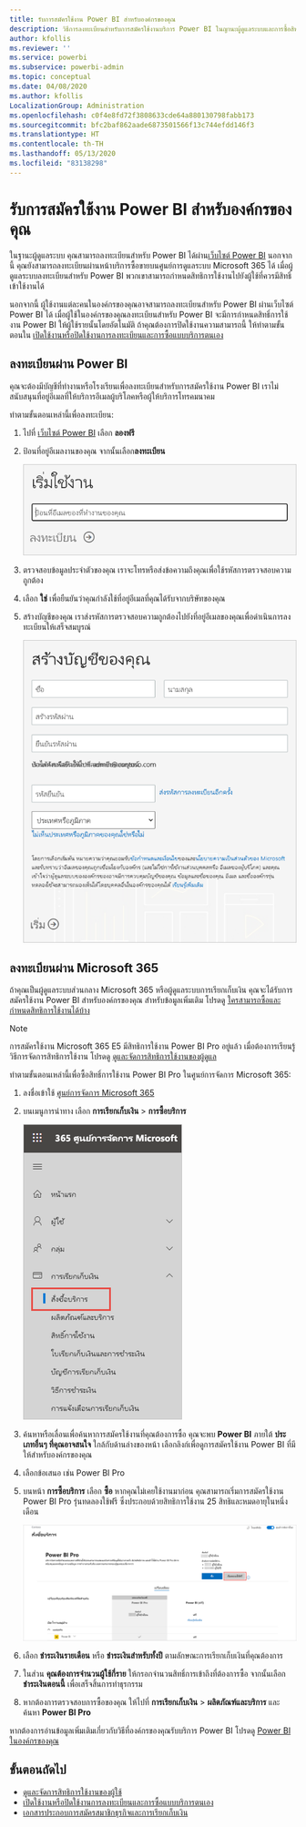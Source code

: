 ```yaml
---
title: รับการสมัครใช้งาน Power BI สำหรับองค์กรของคุณ
description: วิธีการลงทะเบียนสำหรับการสมัครใช้งานบริการ Power BI ในญานะผู้ดูแลระบบและการซื้อสิทธิการใช้งานเป็นกลุ่ม
author: kfollis
ms.reviewer: ''
ms.service: powerbi
ms.subservice: powerbi-admin
ms.topic: conceptual
ms.date: 04/08/2020
ms.author: kfollis
LocalizationGroup: Administration
ms.openlocfilehash: c0f4e8fd72f3808633cde64a880130798fabb173
ms.sourcegitcommit: bfc2baf862aade6873501566f13c744efdd146f3
ms.translationtype: HT
ms.contentlocale: th-TH
ms.lasthandoff: 05/13/2020
ms.locfileid: "83138298"
---
```

# <a name="get-a-power-bi-subscription-for-your-organization"></a>รับการสมัครใช้งาน Power BI สำหรับองค์กรของคุณ

ในฐานะผู้ดูแลระบบ คุณสามารถลงทะเบียนสำหรับ Power BI ได้ผ่าน[เว็บไซต์ Power BI](https://powerbi.microsoft.com) นอกจากนี้ คุณยังสามารถลงทะเบียนผ่านหน้าบริการซื้อขายบนศูนย์การดูแลระบบ Microsoft 365 ได้ เมื่อผู้ดูแลระบบลงทะเบียนสำหรับ Power BI พวกเขาสามารถกำหนดสิทธิการใช้งานไปยังผู้ใช้ที่ควรมีสิทธิ์เข้าใช้งานได้

นอกจากนี้ ผู้ใช้งานแต่ละคนในองค์กรของคุณอาจสามารถลงทะเบียนสำหรับ Power BI ผ่านเว็บไซต์ Power BI ได้ เมื่อผู้ใช้ในองค์กรของคุณลงทะเบียนสำหรับ Power BI จะมีการกำหนดสิทธิ์การใช้งาน Power BI ให้ผู้ใช้รายนั้นโดยอัตโนมัติ ถ้าคุณต้องการปิดใช้งานความสามารถนี้ ให้ทำตามขั้นตอนใน [เปิดใช้งานหรือปิดใช้งานการลงทะเบียนและการซื้อแบบบริการตนเอง](service-admin-disable-self-service.md)

## <a name="sign-up-through-power-bi"></a>ลงทะเบียนผ่าน Power BI

คุณจะต้องมีบัญชีที่ทำงานหรือโรงเรียนเพื่อลงทะเบียนสำหรับการสมัครใช้งาน Power BI เราไม่สนับสนุนที่อยู่อีเมลที่ให้บริการอีเมลผู้บริโภคหรือผู้ให้บริการโทรคมนาคม

ทำตามขั้นตอนเหล่านี้เพื่อลงทะเบียน:

1. ไปที่ [เว็บไซต์ Power BI](https://powerbi.microsoft.com) เลือก **ลองฟรี**
2. ป้อนที่อยู่อีเมลงานของคุณ จากนั้นเลือก**ลงทะเบียน**

   ![เริ่มต้นใช้งาน Power BI แล้ว](media/service-admin-org-subscription/signup-get-started.png)

3. ตรวจสอบข้อมูลประจำตัวของคุณ เราจะโทรหรือส่งข้อความถึงคุณเพื่อใช้รหัสการตรวจสอบความถูกต้อง
4. เลือก **ใช่** เพื่อยืนยันว่าคุณกำลังใช้ที่อยู่อีเมลที่คุณได้รับจากบริษัทของคุณ
5. สร้างบัญชีของคุณ เราส่งรหัสการตรวจสอบความถูกต้องไปยังที่อยู่อีเมลของคุณเพื่อดำเนินการลงทะเบียนให้เสร็จสมบูรณ์

   ![Power BI สร้างบัญชี](media/service-admin-org-subscription/org-signup.png)

## <a name="sign-up-through-microsoft-365"></a>ลงทะเบียนผ่าน Microsoft 365

ถ้าคุณเป็นผู้ดูแลระบบส่วนกลาง Microsoft 365 หรือผู้ดูแลระบบการเรียกเก็บเงิน คุณจะได้รับการสมัครใช้งาน Power BI สำหรับองค์กรของคุณ สำหรับข้อมูลเพิ่มเติม โปรดดู [ใครสามารถซื้อและกำหนดสิทธิการใช้งานได้บ้าง](service-admin-licensing-organization.md#who-can-purchase-and-assign-licenses)

> [!NOTE]
>
> การสมัครใช้งาน Microsoft 365 E5 มีสิทธิการใช้งาน Power BI Pro อยู่แล้ว เมื่อต้องการเรียนรู้วิธีการจัดการสิทธิการใช้งาน โปรดดู [ดูและจัดการสิทธิการใช้งานของผู้ดูแล](service-admin-manage-licenses.md)
>
>

ทำตามขั้นตอนเหล่านี้เพื่อซื้อสิทธิ์การใช้งาน Power BI Pro ในศูนย์การจัดการ Microsoft 365:

1. ลงชื่อเข้าใช้ [ศูนย์การจัดการ Microsoft 365](https://admin.microsoft.com)

2. บนเมนูการนำทาง เลือก **การเรียกเก็บเงิน** > **การซื้อบริการ**
  
   ![เมนูการเรียกเก็บเงิน Microsoft 365](media/service-admin-org-subscription/m365-billing-menu.png)

3. ค้นหาหรือเลื่อนเพื่อค้นหาการสมัครใช้งานที่คุณต้องการซื้อ คุณจะพบ **Power BI** ภายใต้ **ประเภทอื่นๆ ที่คุณอาจสนใจ**  ใกล้กับด้านล่างของหน้า เลือกลิงก์เพื่อดูการสมัครใช้งาน Power BI ที่มีให้สำหรับองค์กรของคุณ

4. เลือกข้อเสนอ เช่น Power BI Pro

5. บนหน้า **การซื้อบริการ** เลือก **ซื้อ** หากคุณไม่เคยใช้งานมาก่อน คุณสามารถเริ่มการสมัครใช้งาน Power BI Pro รุ่นทดลองใช้ฟรี ซึ่งประกอบด้วยสิทธิการใช้งาน 25 สิทธิและหมดอายุในหนึ่งเดือน

   ![Power BI Pro รุ่นทดลองใช้](media/service-admin-org-subscription/m365-org-free-trial-pro.png)

6. เลือก **ชำระเงินรายเดือน** หรือ **ชำระเงินสำหรับทั้งปี** ตามลักษณะการเรียกเก็บเงินที่คุณต้องการ

7. ในส่วน **คุณต้องการจำนวนผู้ใช้กี่ราย** ให้กรอกจำนวนสิทธิ์การเข้าถึงที่ต้องการซื้อ จากนั้นเลือก **ชำระเงินตอนนี้** เพื่อเสร็จสิ้นการทำธุรกรรม

8. หากต้องการตรวจสอบการซื้อของคุณ ให้ไปที่ **การเรียกเก็บเงิน** > **ผลิตภัณฑ์และบริการ** และค้นหา **Power BI Pro** 

หากต้องการอ่านข้อมูลเพิ่มเติมเกี่ยวกับวิธีที่องค์กรของคุณรับบริการ Power BI โปรดดู [Power BI ในองค์กรของคุณ](https://docs.microsoft.com/microsoft-365/admin/misc/power-bi-in-your-organization?view=o365-worldwide)

## <a name="next-steps"></a>ขั้นตอนถัดไป

- [ดูและจัดการสิทธิการใช้งานของผู้ใช้](service-admin-manage-licenses.md)
- [เปิดใช้งานหรือปิดใช้งานการลงทะเบียนและการซื้อแบบบริการตนเอง](service-admin-disable-self-service.md)
- [เอกสารประกอบการสมัครสมาชิกธุรกิจและการเรียกเก็บเงิน](https://docs.microsoft.com/microsoft-365/commerce/?view=o365-worldwide)
